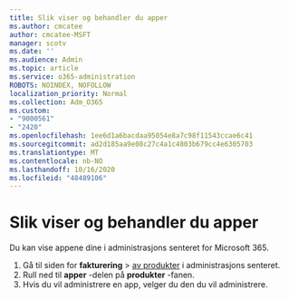 ```yaml
---
title: Slik viser og behandler du apper
ms.author: cmcatee
author: cmcatee-MSFT
manager: scotv
ms.date: ''
ms.audience: Admin
ms.topic: article
ms.service: o365-administration
ROBOTS: NOINDEX, NOFOLLOW
localization_priority: Normal
ms.collection: Adm_O365
ms.custom:
- "9000561"
- "2420"
ms.openlocfilehash: 1ee6d1a6bacdaa95054e8a7c98f11543ccae6c41
ms.sourcegitcommit: ad2d185aa9e08c27c4a1c4803b679cc4e6305703
ms.translationtype: MT
ms.contentlocale: nb-NO
ms.lasthandoff: 10/16/2020
ms.locfileid: "48489106"
---
```

# <a name="how-to-view-and-manage-apps"></a>Slik viser og behandler du apper

Du kan vise appene dine i administrasjons senteret for Microsoft 365.

1. Gå til siden for **fakturering**  >  [av produkter](https://go.microsoft.com/fwlink/p/?linkid=842054) i administrasjons senteret.
2. Rull ned til **apper** -delen på **produkter** -fanen.
3. Hvis du vil administrere en app, velger du den du vil administrere.
